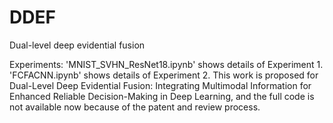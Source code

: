 # DDEF
Dual-level deep evidential fusion

Experiments:
'MNIST_SVHN_ResNet18.ipynb' shows details of Experiment 1.
'FCFACNN.ipynb' shows details of Experiment 2.
This work is proposed for Dual-Level Deep Evidential Fusion: Integrating Multimodal Information for Enhanced Reliable Decision-Making in Deep Learning, and the full code is not available now because of the patent and review process.
